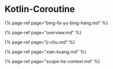 # Kotlin-Coroutine

{% page-ref page="bing-fa-yu-bing-hang.md" %}

{% page-ref page="overview.md" %}

{% page-ref page="ji-chu.md" %}

{% page-ref page="xian-kuang.md" %}

{% page-ref page="scope-he-context.md" %}



